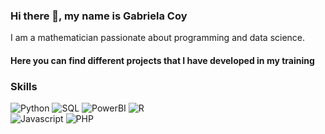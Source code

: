 ### Hi there 👋, my name is Gabriela Coy

I am a mathematician passionate about programming and data science.

#### Here you can find different projects that I have developed in my training

### Skills

![Python](https://img.shields.io/badge/Python-0B0552?style=flat&logo=python&labelColor=101010)
![SQL](https://img.shields.io/badge/SQL-643A09?style=flat&logo=mysql&labelColor=101010)
![PowerBI](https://img.shields.io/badge/PowerBI-958B10?style=flat&logo=powerbi&labelColor=101010)
![R](https://img.shields.io/badge/R-105895?style=flat&logo=rstudio&labelColor=101010)</br>
![Javascript](https://img.shields.io/badge/Javascript-272F35?style=flat&logo=javascript&labelColor=101010)
![PHP](https://img.shields.io/badge/PHP-312844?style=flat&logo=php&labelColor=101010)

